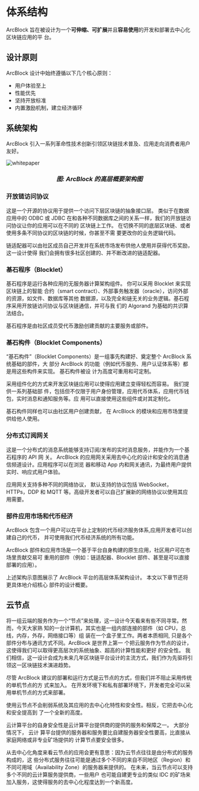 # 体系结构

ArcBlock 旨在被设计为一个<strong>可伸缩、可扩展</strong>并且<strong>容易使用</strong>的开发和部署去中心化区块链应用的平
台。

## 设计原则

ArcBlock 设计中始终遵循以下几个核心原则：

- 用户体验至上
- 性能优先
- 坚持开放标准
- 内置激励机制，建立经济循环

## 系统架构

ArcBlock 引入一系列革命性技术创新引领区块链技术普及、应用走向消费者用户友好。

![whitepaper](./images/HighLevelOverviewArcBlock.png)</center>
_<center><h3>图: ArcBlock 的高层概要架构图</h3></center>_

### 开放链访问协议

这是一个开源的协议用于提供一个访问下层区块链的抽象接口层。 类似于在数据应用中的 ODBC
或 JDBC 在和各种不同数据库之间的关系一样，我们的开放链访问协议让你的应用可以在不同的
区块链上工作。 在切换不同的底层区块链、或者使用多条不同协议的区块链的时候，你甚至不需
要更改你的业务逻辑代码。

链适配器可以由社区成员自己开发并在系统市场发布供他人使用并获得代币奖励，这一设计使得
我们会拥有很多社区创建的、并不断改进的链适配器。

### 基石程序（Blocklet）

基石程序是运行各种应用的无服务器计算架构组件。 你可以采用 Blocklet 来实现区块链上的智能
合约（smart contract）、外部事务触发器（oracle），访问外部的资源，如文件、数据库等其他
数据源，以及完全和链无关的业务逻辑。基石程序采用开放链访问协议与区块链通信，并可与我
们的 Algorand 为基础的共识算法结合。

基石程序是由社区成员受代币激励创建贡献的主要服务或部件。

### 基石构件（Blocklet Components）

“基石构件”（Blocklet Components）是一组事先构建好、奠定整个 ArcBlock 系统基础的部件，大
部分 ArcBlock 的功能（例如代币服务、用户认证体系等）都是用这些构件来实现。 基石构件被设
计为高度可重用和可定制。

采用组件化的方式来开发区块链应用可以使得应用建立变得轻松而容易。 我们提供一系列基础部
件，包括但不仅限于用户身份管理，应用代币体系，应用代币钱包，实时消息和通知服务等。应
用可以直接使用这些组件或对其定制化。

基石构件同样也可以由社区用户创建贡献， 在 ArcBlock 的模块和应用市场里提供给他人使用。

### 分布式订阅网关

这是一个分布式的消息系统能够支持订阅/发布的实时消息服务，并能作为一个基石程序的 API 网
关。 ArcBlock 的应用网关采用去中心化的设计和安全的消息通信频道设计。应用程序可以在浏览
器和移动 App 内和网关通讯，为最终用户提供实时、响应式用户体验。

应用网关支持多种不同的网络协议， 默认支持的协议包括 WebSocket， HTTPs，DDP 和 MQTT
等。高级开发者可以自己扩展新的网络协议以使用其应用需要。

### 部件应用市场和代币经济

ArcBlock 包含一个用户可以在平台上定制的代币经济服务体系,应用开发者可以创建自己的代币，
并可使用我们代币经济系统的所有功能。

ArcBlock 部件和应用市场是一个基于平台自身构建的原生应用，社区用户可在市场里贡献交易可
重用的部件（例如：链适配器、Blocklet 部件、甚至是可以直接部署的应用）。

上述架构示意图展示了 ArcBlock 平台的高层体系架构设计。 本文以下章节还将更具体地介绍核心
部件的设计概要。

## 云节点

将一组云端的服务作为一个“节点”来处理，这一设计今天看来有些不同寻常。然而，今天大家熟
知的一台计算机，其实也是一组内部连接的部件（如 CPU，总线，内存，外存，网络接口等）组
装在一个盒子里工作。两者本质相同, 只是各个部件分布与通讯方式不同。ArcBlock 是世界上第一
个把云服务作为节点的设计，这使得我们可以取得更高层次的系统抽象、超高的计算性能和更好
的安全性。 我们相信，这一设计会成为未来几年区块链平台设计的主流方式，我们作为先驱将引
领这一区块链技术演进趋势。

尽管 ArcBlock 建议的部署和运行方式是云节点的方式，但我们并不阻止采用传统的单机节点的方
式来加入。 在开发环境下和私有部署环境下，开发者完全可以采用单机节点的方式来部署。

使用云节点不会削弱系统及其应用的去中心化特性和安全性。相反，它把去中心化和安全提高到
了一个全新的高度。

云计算平台的自身安全性是云计算平台提供商的提供的服务和保障之一。 大部分情况下， 云计
算平台提供的服务器和服务要比自建服务器安全性要高，比直接从家庭网络或非专业矿场提供的
计算节点要安全很多。

从去中心化角度来看云节点的应用会更有意思：因为云节点往往是由分布式的服务构成的，这
些分布式服务往往可能是通过多个不同的来自不同地区（Region）和不同可用域（Availability
Zone）的服务器来提供的。 在未来，当云节点可以支持多个不同的云计算服务提供商，一些用户
也可能自建更专业的类似 IDC 的矿场来加入服务，这使得服务的去中心化程度达到一个新高度。
